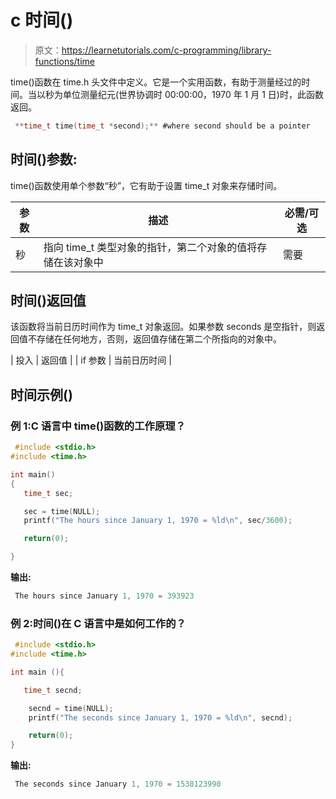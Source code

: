 # c 时间()

> 原文：<https://learnetutorials.com/c-programming/library-functions/time>

time()函数在 time.h 头文件中定义。它是一个实用函数，有助于测量经过的时间。当以秒为单位测量纪元(世界协调时 00:00:00，1970 年 1 月 1 日)时，此函数返回。

```c
 **time_t time(time_t *second);** #where second should be a pointer 

```

## 时间()参数:

time()函数使用单个参数“秒”，它有助于设置 time_t 对象来存储时间。

| 参数 | 描述 | 必需/可选 |
| --- | --- | --- |
| 秒 | 指向 time_t 类型对象的指针，第二个对象的值将存储在该对象中 | 需要 |

## 时间()返回值

该函数将当前日历时间作为 time_t 对象返回。如果参数 seconds 是空指针，则返回值不存储在任何地方，否则，返回值存储在第二个所指向的对象中。

| 投入 | 返回值 |
| if 参数 | 当前日历时间 |

## 时间示例()

### 例 1:C 语言中 time()函数的工作原理？

```c
 #include <stdio.h>
#include <time.h>

int main()
{
   time_t sec;

   sec = time(NULL);
   printf("The hours since January 1, 1970 = %ld\n", sec/3600);

   return(0);

} 

```

**输出:**

```c
 The hours since January 1, 1970 = 393923 
```

### 例 2:时间()在 C 语言中是如何工作的？

```c
 #include <stdio.h>
#include <time.h>

int main (){

   time_t secnd;

    secnd = time(NULL);
    printf("The seconds since January 1, 1970 = %ld\n", secnd);

    return(0);
} 

```

**输出:**

```c
 The seconds since January 1, 1970 = 1538123990 
```